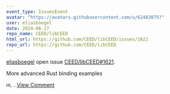 ```yaml
---
event_type: IssuesEvent
avatar: "https://avatars.githubusercontent.com/u/62483075?"
user: eliasboegel
date: 2024-06-27
repo_name: CEED/libCEED
html_url: https://github.com/CEED/libCEED/issues/1621
repo_url: https://github.com/CEED/libCEED
---
```


<a href='https://github.com/eliasboegel' target='_blank'>eliasboegel</a> open issue <a href='https://github.com/CEED/libCEED/issues/1621' target='_blank'>CEED/libCEED#1621</a>.

<p>More advanced Rust binding examples</p><small>Hi,...</small><a href='https://github.com/CEED/libCEED/issues/1621' target='_blank'>View Comment</a>